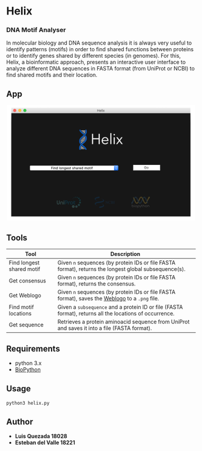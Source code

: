 # Helix
### DNA Motif Analyser

In molecular biology and DNA sequence analysis it is always very useful to identify patterns (motifs) in order to find shared functions between proteins or to identify genes shared by different species (in genomes). For this, Helix, a bioinformatic approach, presents an interactive user interface to analyze different DNA sequences in FASTA format (from UniProt or NCBI) to find shared motifs and their location.

## App
<p align="center">
  <img src="https://github.com/Lfquezada/Helix/blob/master/src/assets/helixSS1.png" width="500">
</p>

## Tools
Tool | Description
------------ | -------------
Find longest shared motif | Given `n` sequences (by protein IDs or file FASTA format), returns the longest global subsequence(s).
Get consensus | Given `n` sequences (by protein IDs or file FASTA format), returns the consensus.
Get Weblogo | Given `n` sequences (by protein IDs or file FASTA format), saves the [Weblogo](https://weblogo.berkeley.edu) to a `.png` file.
Find motif locations | Given a `subsequence` and a protein ID or file (FASTA format), returns all the locations of occurrence.
Get sequence | Retrieves a protein aminoacid sequence from UniProt and saves it into a file (FASTA format).

## Requirements
* python 3.x
* [BioPython](https://biopython.org)

## Usage
```
python3 helix.py
```

## Author
* **Luis Quezada 18028**
* **Esteban del Valle 18221**
